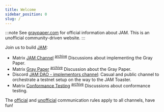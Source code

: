 ```yaml
---
title: Welcome
sidebar_position: 0
slug: /
---
```


:::note
See [graypaper.com](https://graypaper.com) for official information about JAM. This is an unofficial community-driven website.
:::

Join us to build [JAM](https://graypaper.com/):
- Matrix [JAM Channel](https://matrix.to/#/#jam:polkadot.io) <sup>[archive](https://paritytech.github.io/matrix-archiver/archive/_21wBOJlzaOULZOALhaRh_3Apolkadot.io/index.html)</sup> Discussions about implementing the Gray Paper.
- Matrix [Gray Paper](https://matrix.to/#/#graypaper:polkadot.io) <sup>[archive](https://paritytech.github.io/matrix-archiver/archive/_21ddsEwXlCWnreEGuqXZ_3Apolkadot.io/index.html)</sup> Discussion about the Gray Paper.
- Discord [JAM DAO - implementors channel](https://discord.gg/e8UNJEPmzc): Casual and public channel to orchestrate a testnet setup on the way to the JAM Toaster.
- Matrix [Conformance Testing](https://matrix.to/#/#jam-conformance:matrix.org) <sup>[archive](https://paritytech.github.io/matrix-archiver/archive/_21ksYpYHcVftKsUAsdMa_3Amatrix.org/index.html)</sup> Discussions about conformance testing.

The [official](https://jam.web3.foundation/) and [unofficial](https://hackmd.io/@polkadot/jamprize) communication rules apply to all channels, have fun!
